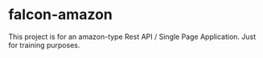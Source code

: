 # falcon-amazon

This project is for an amazon-type Rest API / Single Page Application.
Just for training purposes.